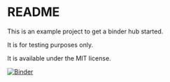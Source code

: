# README
This is an example project to get a binder hub started.

It is for testing purposes only. 

It is available under the MIT license.

[![Binder](https://mybinder.org/badge_logo.svg)](https://mybinder.org/v2/gh/molina-bnext/my-first-binder/HEAD)
